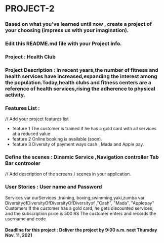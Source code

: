 # PROJECT-2

### Based on what you’ve learned until now , create a project of your choosing (impress us with your imagination).
### Edit this README.md file with your Project info.


### Project : Health Club


### Project Description : in recent years,the number of fitness and health services have increased,expanding the interest among the population.Today,health clubs and fitness centers are a reference of  health services,rising the adherence to physical activity.


### Features List : 
// Add your project features list
- feature 1 The customer is trained if he has a gold card with all services at a reduced value
- feature 2  Online booking is available (soon).
- feature 3  Diversity of payment ways cash , Mada and Apple pay.


### Define the scenes : Dinamic Service ,Navigation controller Tab Bar controoler 
// Add description of the screens / scenes in your application.


### User Stories : User name and Password
Services var ourServices ,training, boxing,swimming,yaki,zumba
 var DiversityofDiversityOfDiversityOfDiversityof ,"Cash", "Mada", "Applepay"
Customers If the customer has a gold card, he gets discounted services, and the subscription price is 500 RS
The customer enters and records the username and code




#### Deadline for this project :  Deliver the project by 9:00 a.m. next Thursday Nov. 11, 2021 
